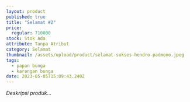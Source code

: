 ```yaml
---
layout: product
published: true
title: "Selamat #2"
price:
  regular: 710000
stock: Stok Ada
attribute: Tanpa Atribut
category: Selamat
thumbnail: /assets/upload/product/selamat-sukses-hendro-padmono.jpeg
tags:
  - papan bunga
  - karangan bunga
date: 2023-05-05T15:09:43.240Z
---
```

*Deskripsi produk...*
